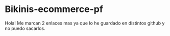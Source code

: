 # Bikinis-ecommerce-pf
Hola! Me marcan 2 enlaces mas ya que lo he guardado en distintos github y no puedo sacarlos.